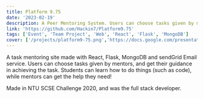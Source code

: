 ```yaml
---
title: Platform 9.75
date: '2023-02-19'
description: A Peer Mentoring System. Users can choose tasks given by mentors, and get their guidance in achieving the task. Students can learn how to do things (such as code), while mentors can get the help they need!
link: 'https://github.com/Hackin7/Platform9.75'
tags: ['Event', 'Team Project', 'Web', 'React', 'Flask', 'MongoDB']
cover: ['/projects/platform9-75.png','https://docs.google.com/presentation/d/e/2PACX-1vSi0r5UhGkPzhSAZtG_Pzkue1jcdj0ehU2paZjSL_08vnYU62U-Cqo03SjLLKGkQKYwyuA5dxn9tq8X/embed?start=false&loop=false&delayms=3000']
---
```


A task mentoring site made with React, Flask, MongoDB and sendGrid Email service. 
Users can choose tasks given by mentors, and get their guidance in achieving the task. Students can learn how to do things (such as code), while mentors can get the help they need!

Made in NTU SCSE Challenge 2020, and was the full stack developer. 
<!--
<iframe src="https://docs.google.com/presentation/d/e/2PACX-1vSi0r5UhGkPzhSAZtG_Pzkue1jcdj0ehU2paZjSL_08vnYU62U-Cqo03SjLLKGkQKYwyuA5dxn9tq8X/embed?start=false&loop=false&delayms=3000" frameborder="0" width="960" height="569" allowfullscreen="true" mozallowfullscreen="true" webkitallowfullscreen="true"></iframe>
-->
